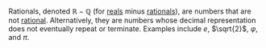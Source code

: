 Rationals, denoted $\mathbb{R} - \mathbb{Q}$ (for [reals](Real%20Numbers.md) minus [rationals](Rational%20Numbers.md)), are numbers that are not [rational](Rational%20Numbers.md). Alternatively, they are numbers whose decimal representation does not eventually repeat or terminate. Examples include $e$, $\sqrt{2}$, $\varphi$, and $\pi$.
